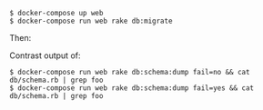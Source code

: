 ```
$ docker-compose up web
$ docker-compose run web rake db:migrate
```

Then:

Contrast output of:

```
$ docker-compose run web rake db:schema:dump fail=no && cat db/schema.rb | grep foo
$ docker-compose run web rake db:schema:dump fail=yes && cat db/schema.rb | grep foo
```



